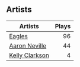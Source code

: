 ## Artists
Artists | Plays 
----- | -----: 
[Eagles](/artists/eagles-59842) | 96
[Aaron Neville](/artists/aaron-neville-384) | 44
[Kelly Clarkson](/artists/kelly-clarkson-34788) | 4


